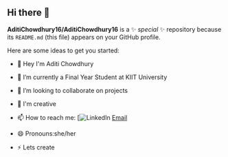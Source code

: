 ## Hi there 👋

**AditiChowdhury16/AditiChowdhury16** is a ✨ _special_ ✨ repository because its `README.md` (this file) appears on your GitHub profile.

Here are some ideas to get you started:

- 🔭 Hey I'm Aditi Chowdhury
- 🌱 I’m currently a Final Year Student at KIIT University
- 👯 I’m looking to collaborate on projects
- 💬 I'm creative
- 📫 How to reach me: 
 [![LinkedIn](www.linkedin.com/in/aditi-chowdhury1612)
[Email](mailto:aditichowdhuryfbg@gmail.com)

- 😄 Pronouns:she/her
- ⚡ Lets create

